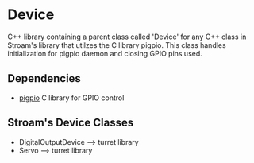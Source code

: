 # Device

C++ library containing a parent class called 'Device' for any C++ class in Stroam's 
library that utilzes the C library pigpio. This class handles initialization for
pigpio daemon and closing GPIO pins used.

## Dependencies
- [pigpio](https://github.com/joan2937/pigpio) C library for GPIO control

## Stroam's Device Classes
- DigitalOutputDevice --> turret library
- Servo --> turret library